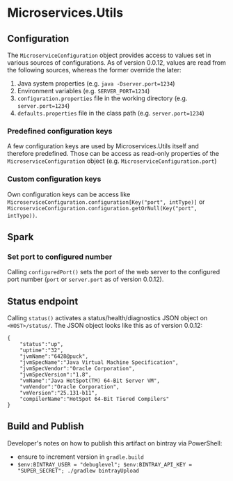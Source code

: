# Microservices.Utils

## Configuration

The `MicroserviceConfiguration` object provides access to values set in various sources of configurations. As of version 0.0.12, values are read from the following sources, whereas the former override the later:

1. Java system properties (e.g. `java -Dserver.port=1234`)
2. Environment variables (e.g. `SERVER_PORT=1234`)
3. `configuration.properties` file in the working directory (e.g. `server.port=1234`)
4. `defaults.properties` file in the class path (e.g. `server.port=1234`)

### Predefined configuration keys

A few configuration keys are used by Microservices.Utils itself and therefore predefined. Those can be access as read-only properties of the `MicroserviceConfiguration` object (e.g. `MicroserviceConfiguration.port`)

### Custom configuration keys

Own configuration keys can be access like `MicroserviceConfiguration.configuration[Key("port", intType)]` or `MicroserviceConfiguration.configuration.getOrNull(Key("port", intType))`.


## Spark
### Set port to configured number
Calling `configuredPort()` sets the port of the web server to the configured port number (`port` or `server.port` as of version 0.0.12).

## Status endpoint
Calling `status()` activates a status/health/diagnostics JSON object on `<HOST>/status/`.
The JSON object looks like this as of version 0.0.12:
```
{
    "status":"up",
    "uptime":"32",
    "jvmName":"6428@puck",
    "jvmSpecName":"Java Virtual Machine Specification",
    "jvmSpecVendor":"Oracle Corporation",
    "jvmSpecVersion":"1.8",
    "vmName":"Java HotSpot(TM) 64-Bit Server VM",
    "vmVendor":"Oracle Corporation",
    "vmVersion":"25.131-b11",
    "compilerName":"HotSpot 64-Bit Tiered Compilers"
}
```

## Build and Publish
Developer's notes on how to publish this artifact on bintray via PowerShell:
* ensure to increment version in `gradle.build`
* `$env:BINTRAY_USER = "debuglevel"; $env:BINTRAY_API_KEY = "SUPER_SECRET"; ./gradlew bintrayUpload`